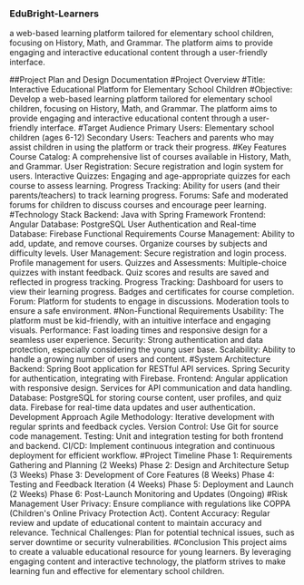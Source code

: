 ### EduBright-Learners
a web-based learning platform tailored for elementary school children, focusing on History, Math, and Grammar. The platform aims to provide engaging and interactive educational content through a user-friendly interface.

##Project Plan and Design Documentation
#Project Overview
#Title: Interactive Educational Platform for Elementary School Children
#Objective: Develop a web-based learning platform tailored for elementary school children, focusing on History, Math, and Grammar. The platform aims to provide engaging and interactive educational content through a user-friendly interface.
#Target Audience
Primary Users: Elementary school children (ages 6-12)
Secondary Users: Teachers and parents who may assist children in using the platform or track their progress.
#Key Features
Course Catalog: A comprehensive list of courses available in History, Math, and Grammar.
User Registration: Secure registration and login system for users.
Interactive Quizzes: Engaging and age-appropriate quizzes for each course to assess learning.
Progress Tracking: Ability for users (and their parents/teachers) to track learning progress.
Forums: Safe and moderated forums for children to discuss courses and encourage peer learning.
#Technology Stack
Backend: Java with Spring Framework
Frontend: Angular
Database: PostgreSQL
User Authentication and Real-time Database: Firebase
Functional Requirements
Course Management:
Ability to add, update, and remove courses.
Organize courses by subjects and difficulty levels.
User Management:
Secure registration and login process.
Profile management for users.
Quizzes and Assessments:
Multiple-choice quizzes with instant feedback.
Quiz scores and results are saved and reflected in progress tracking.
Progress Tracking:
Dashboard for users to view their learning progress.
Badges and certificates for course completion.
Forum:
Platform for students to engage in discussions.
Moderation tools to ensure a safe environment.
#Non-Functional Requirements
Usability: The platform must be kid-friendly, with an intuitive interface and engaging visuals.
Performance: Fast loading times and responsive design for a seamless user experience.
Security: Strong authentication and data protection, especially considering the young user base.
Scalability: Ability to handle a growing number of users and content.
#System Architecture
Backend:
Spring Boot application for RESTful API services.
Spring Security for authentication, integrating with Firebase.
Frontend:
Angular application with responsive design.
Services for API communication and data handling.
Database:
PostgreSQL for storing course content, user profiles, and quiz data.
Firebase for real-time data updates and user authentication.
Development Approach
Agile Methodology: Iterative development with regular sprints and feedback cycles.
Version Control: Use Git for source code management.
Testing: Unit and integration testing for both frontend and backend.
CI/CD: Implement continuous integration and continuous deployment for efficient workflow.
#Project Timeline
Phase 1: Requirements Gathering and Planning (2 Weeks)
Phase 2: Design and Architecture Setup (3 Weeks)
Phase 3: Development of Core Features (8 Weeks)
Phase 4: Testing and Feedback Iteration (4 Weeks)
Phase 5: Deployment and Launch (2 Weeks)
Phase 6: Post-Launch Monitoring and Updates (Ongoing)
#Risk Management
User Privacy: Ensure compliance with regulations like COPPA (Children's Online Privacy Protection Act).
Content Accuracy: Regular review and update of educational content to maintain accuracy and relevance.
Technical Challenges: Plan for potential technical issues, such as server downtime or security vulnerabilities.
#Conclusion
This project aims to create a valuable educational resource for young learners. By leveraging engaging content and interactive technology, the platform strives to make learning fun and effective for elementary school children.
